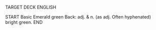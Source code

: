 TARGET DECK
ENGLISH

START
Basic
Emerald green
Back: adj. & n. (as adj. Often hyphenated) bright green.
END
